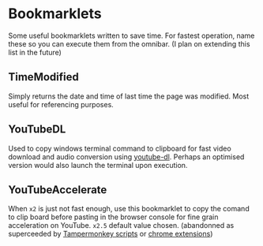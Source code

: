 # Bookmarklets
Some useful bookmarklets written to save time. For fastest operation, name these so you can execute them from the omnibar. (I plan on extending this list in the future)

## TimeModified
Simply returns the date and time of last time the page was modified. Most useful for referencing purposes. 

## YouTubeDL
Used to copy windows terminal command to clipboard for fast video download and audio conversion using [youtube-dl](https://github.com/rg3/youtube-dl). Perhaps an optimised version would also launch the terminal upon execution. 

## YouTubeAccelerate
When `x2` is just not fast enough, use this bookmarklet to copy the comand to clip board before pasting in the browser console for fine grain acceleration on YouTube. `x2.5` default value chosen. (abandonned as superceeded by [Tampermonkey scripts](https://github.com/raullm7/Faster-Slower-buttons-for-Youtube) or [chrome extensions](https://chrome.google.com/webstore/detail/youtube-playback-speed-co/hdannnflhlmdablckfkjpleikpphncik))
